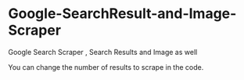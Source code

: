 # Google-SearchResult-and-Image-Scraper
Google Search Scraper , Search Results and Image as well

You can change the number of results to scrape in the code.
